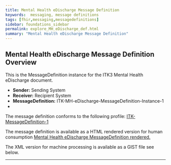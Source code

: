 ```yaml
---
title: Mental Health eDischarge Message Definition
keywords:  messaging, message definitions
tags: [fhir,messaging,messagedefinitions]
sidebar: foundations_sidebar
permalink: explore_MH_eDischarge_def.html
summary: "Mental Health eDischarge Message Definition"
---
```




## Mental Health eDischarge Message Definition Overview ##

This is the MessageDefinition instance for the ITK3 Mental Health eDischarge document.

- **Sender:**  Sending System
- **Receiver:** Recipient System
- **MessageDefinition:** ITK-MH-eDischarge-MessageDefinition-Instance-1
- 
The message definition conforms to the following profile: [ITK-MessageDefinition-1](https://fhir.nhs.uk/STU3/StructureDefinition/ITK-MessageDefinition-1)

The message definition is available as a HTML rendered version for human consumption [Mental Health eDischarge MessageDefinition rendered.](https://fhir.nhs.uk/STU3/MessageDefinition/ITK-MH-eDischarge-MessageDefinition-Instance-1) 

The XML version for machine processing is available as a GIST file see below.


<script src="https://gist.github.com/IOPS-DEV/f5c4265bc3b719286b7728c0cbe5e7ec.js"></script>
---










